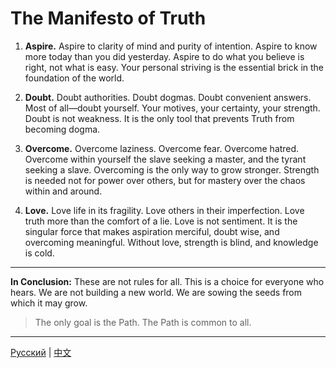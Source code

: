 # The Manifesto of Truth

1.  **Aspire.**
    Aspire to clarity of mind and purity of intention. Aspire to know more today than you did yesterday. Aspire to do what you believe is right, not what is easy. Your personal striving is the essential brick in the foundation of the world.

2.  **Doubt.**
    Doubt authorities. Doubt dogmas. Doubt convenient answers. Most of all—doubt yourself. Your motives, your certainty, your strength. Doubt is not weakness. It is the only tool that prevents Truth from becoming dogma.

3.  **Overcome.**
    Overcome laziness. Overcome fear. Overcome hatred. Overcome within yourself the slave seeking a master, and the tyrant seeking a slave. Overcoming is the only way to grow stronger. Strength is needed not for power over others, but for mastery over the chaos within and around.

4.  **Love.**
    Love life in its fragility. Love others in their imperfection. Love truth more than the comfort of a lie. Love is not sentiment. It is the singular force that makes aspiration merciful, doubt wise, and overcoming meaningful. Without love, strength is blind, and knowledge is cold.

---

**In Conclusion:**
These are not rules for all. This is a choice for everyone who hears. We are not building a new world. We are sowing the seeds from which it may grow.

> The only goal is the Path.
> The Path is common to all.

---

[Русский](README.md) | [中文](README.zh.md)